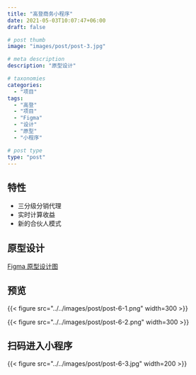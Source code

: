 ```yaml
---
title: "高登商务小程序"
date: 2021-05-03T10:07:47+06:00
draft: false

# post thumb
image: "images/post/post-3.jpg"

# meta description
description: "原型设计"

# taxonomies
categories:
  - "项目"
tags:
  - "高登"
  - "项目"
  - "Figma"
  - "设计"
  - "原型"
  - "小程序"

# post type
type: "post"
---
```


## 特性

- 三分级分销代理
- 实时计算收益
- 新的合伙人模式

## 原型设计

[Figma 原型设计图](https://www.figma.com/community/file/1019491297504359506/%E9%AB%98%E7%99%BB%E5%95%86%E5%8A%A1 "Figma")

## 预览

{{< figure src="../../images/post/post-6-1.png" width=300 >}}

{{< figure src="../../images/post/post-6-2.png" width=300 >}}

## 扫码进入小程序

{{< figure src="../../images/post/post-6-3.jpg" width=200 >}}
